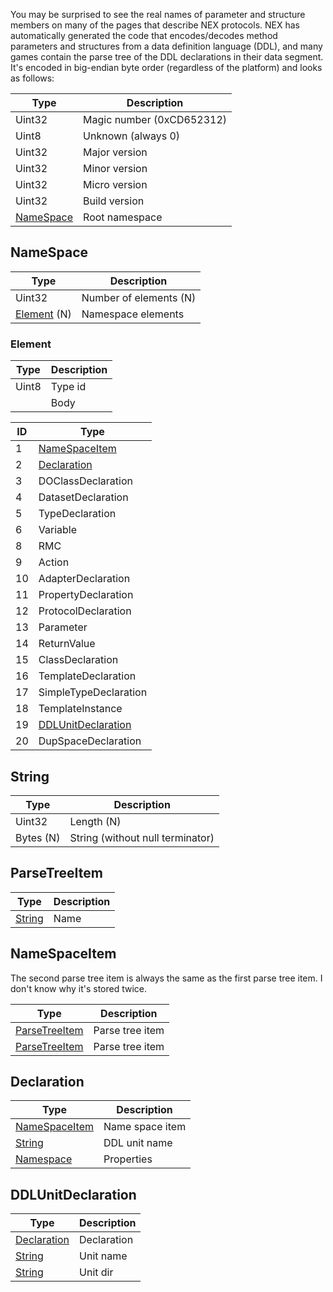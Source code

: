 You may be surprised to see the real names of parameter and structure members on many of the pages that describe NEX protocols. NEX has automatically generated the code that encodes/decodes method parameters and structures from a data definition language (DDL), and many games contain the parse tree of the DDL declarations in their data segment. It's encoded in big-endian byte order (regardless of the platform) and looks as follows:

| Type | Description |
| --- | --- |
| Uint32 | Magic number (0xCD652312) |
| Uint8 | Unknown (always 0) |
| Uint32 | Major version |
| Uint32 | Minor version |
| Uint32 | Micro version |
| Uint32 | Build version |
| [NameSpace] | Root namespace |

## NameSpace
| Type | Description |
| --- | --- |
| Uint32 | Number of elements (N) |
| [Element](#element) (N) | Namespace elements |

### Element
| Type | Description |
| --- | --- |
| Uint8 | Type id |
| | Body |

| ID | Type |
| --- | --- |
| 1 | [NameSpaceItem](#namespaceitem) |
| 2 | [Declaration](#declaration) |
| 3 | DOClassDeclaration |
| 4 | DatasetDeclaration |
| 5 | TypeDeclaration |
| 6 | Variable |
| 8 | RMC |
| 9 | Action |
| 10 | AdapterDeclaration |
| 11 | PropertyDeclaration |
| 12 | ProtocolDeclaration |
| 13 | Parameter |
| 14 | ReturnValue |
| 15 | ClassDeclaration |
| 16 | TemplateDeclaration |
| 17 | SimpleTypeDeclaration |
| 18 | TemplateInstance |
| 19 | [DDLUnitDeclaration](#ddlunitdeclaration) |
| 20 | DupSpaceDeclaration |

## String
| Type | Description |
| --- | --- |
| Uint32 | Length (N) |
| Bytes (N) | String (without null terminator) |

## ParseTreeItem
| Type | Description |
| --- | --- |
| [String] | Name |

## NameSpaceItem
The second parse tree item is always the same as the first parse tree item. I don't know why it's stored twice.

| Type | Description |
| --- | --- |
| [ParseTreeItem](#parsetreeitem) | Parse tree item |
| [ParseTreeItem](#parsetreeitem) | Parse tree item |

## Declaration
| Type | Description |
| --- | --- |
| [NameSpaceItem](#namespaceitem) | Name space item |
| [String] | DDL unit name |
| [Namespace] | Properties |

## DDLUnitDeclaration
| Type | Description |
| --- | --- |
| [Declaration] | Declaration |
| [String] | Unit name |
| [String] | Unit dir |

[NameSpace]: #namespace
[Declaration]: #declaration
[String]: #string